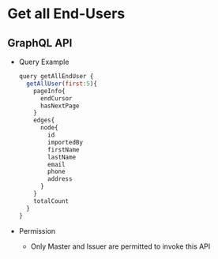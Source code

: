 
# Get all End-Users

## GraphQL API

- Query Example
  ```javascript
  query getAllEndUser {
    getAllUser(first:5){
      pageInfo{
        endCursor
        hasNextPage
      }
      edges{
        node{
          id
          importedBy
          firstName
          lastName
          email
          phone
          address
        }
      }
      totalCount
    }
  }
  ```

- Permission
  - Only Master and Issuer are permitted to invoke this API
